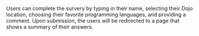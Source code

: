 Users can complete the survery by typing in their name, selecting their Dojo location, choosing their favorite programming languages, and providing a comment. 
Upon submission, the users will be redirected to a page that shows a summary of their answers. 
